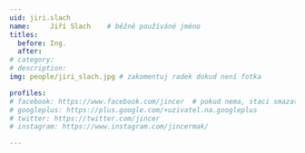 ```yaml
---
uid: jiri.slach
name:     Jiří Slach  	# běžně používáné jméno
titles:
  before: Ing.
  after: 
# category:
# description: 
img: people/jiri_slach.jpg # zakomentuj radek dokud není fotka

profiles:
# facebook: https://www.facebook.com/jincer  # pokud nema, staci smazat tuto radku
# googleplus: https://plus.google.com/+uzivatel.na.googleplus
# twitter: https://twitter.com/jincer
# instagram: https://www.instagram.com/jincermak/ 

---
```

